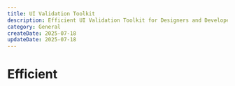 ```yaml
---
title: UI Validation Toolkit
description: Efficient UI Validation Toolkit for Designers and Developers
category: General
createDate: 2025-07-18
updateDate: 2025-07-18
---
```


# Efficient
